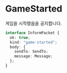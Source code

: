 # GameStarted

게임을 시작했음을 공지합니다.

```typescript
interface InformPacket {
  ok: true;
  kind: "game-started";
  body: {
    sendTo: SendTo;
    message: Message;
  };
}
```
